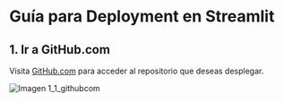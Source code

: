 # Guía para Deployment en Streamlit

## 1. Ir a GitHub.com
Visita [GitHub.com](https://github.com) para acceder al repositorio que deseas desplegar.

![Imagen 1_1_githubcom](imagen_1_1_githubcom.png)